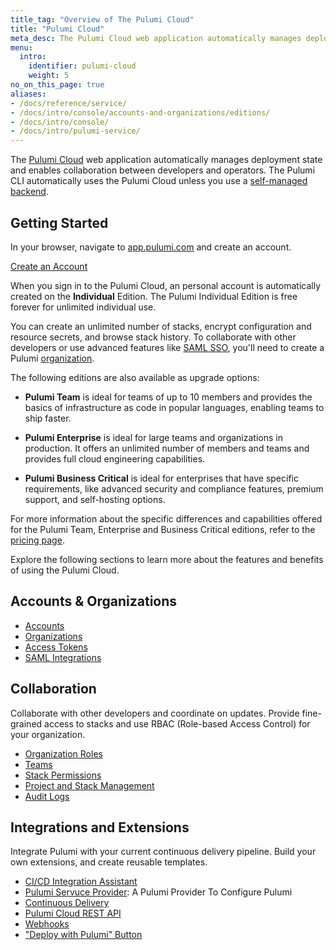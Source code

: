 ```yaml
---
title_tag: "Overview of The Pulumi Cloud"
title: "Pulumi Cloud"
meta_desc: The Pulumi Cloud web application automatically manages deployment state and enables collaboration between developers and operators.
menu:
  intro:
    identifier: pulumi-cloud
    weight: 5
no_on_this_page: true
aliases:
- /docs/reference/service/
- /docs/intro/console/accounts-and-organizations/editions/
- /docs/intro/console/
- /docs/intro/pulumi-service/
---
```


The [Pulumi Cloud](https://app.pulumi.com) web application automatically manages deployment state and enables collaboration between developers and operators. The Pulumi CLI automatically uses the Pulumi Cloud unless you use a [self-managed backend](/docs/intro/concepts/state/).

## Getting Started

In your browser, navigate to <a href="https://app.pulumi.com" target="_blank">app.pulumi.com</a> and create an account.

<a class="btn btn-secondary" href="https://app.pulumi.com/signup" target="_blank">Create an Account</a>

When you sign in to the Pulumi Cloud, an personal account is automatically
created on the **Individual** Edition. The Pulumi Individual Edition is free forever for unlimited individual use.

You can create an unlimited number of stacks, encrypt configuration and resource secrets, and browse stack history. To collaborate with other developers or use advanced features like [SAML SSO](/docs/guides/saml/), you'll need to create a Pulumi [organization](/docs/intro/pulumi-cloud/organizations/).

The following editions are also available as upgrade options:

* **Pulumi Team** is ideal for teams of up to 10 members and provides the basics of infrastructure as code in popular languages, enabling teams to ship faster.

* **Pulumi Enterprise** is ideal for large teams and organizations in production. It offers an unlimited number of members and teams and provides full cloud engineering capabilities.

* **Pulumi Business Critical** is ideal for enterprises that have specific requirements, like advanced security and compliance features, premium support, and self-hosting options.

For more information about the specific differences and capabilities offered for the
Pulumi Team, Enterprise and Business Critical editions, refer to the [pricing page](/pricing/).

Explore the following sections to learn more about the features and benefits of using the Pulumi Cloud.

## Accounts & Organizations

* [Accounts](/docs/intro/pulumi-cloud/accounts/)
* [Organizations](/docs/intro/pulumi-cloud/organizations/)
* [Access Tokens](/docs/intro/pulumi-cloud/accounts#access-tokens)
* [SAML Integrations](/docs/guides/saml/)

## Collaboration

Collaborate with other developers and coordinate on updates. Provide fine-grained access to stacks and use RBAC (Role-based Access Control) for your organization.

* [Organization Roles](/docs/intro/pulumi-cloud/organizations#organization-roles)
* [Teams](/docs/intro/pulumi-cloud/teams/)
* [Stack Permissions](/docs/intro/pulumi-cloud/projects-and-stacks#stack-permissions)
* [Project and Stack Management](/docs/intro/pulumi-cloud/projects-and-stacks/)
* [Audit Logs](/docs/intro/pulumi-cloud/audit-logs/)

## Integrations and Extensions

Integrate Pulumi with your current continuous delivery pipeline. Build your own extensions, and create reusable templates.

* [CI/CD Integration Assistant](/docs/intro/pulumi-cloud/ci-cd-integration-assistant)
* [Pulumi Servuce Provider](/registry/packages/pulumiservice/): A Pulumi Provider To Configure Pulumi
* [Continuous Delivery](/docs/guides/continuous-delivery/)
* [Pulumi Cloud REST API](/docs/reference/service-rest-api/)
* [Webhooks](/docs/intro/pulumi-cloud/webhooks/)
* ["Deploy with Pulumi" Button](/docs/intro/pulumi-cloud/pulumi-button)
